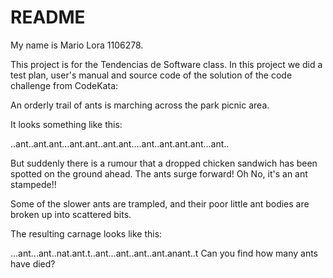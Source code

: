 # README

My name is Mario Lora 1106278.

This project is for the Tendencias de Software class. In this project we did a test plan, user's manual and source code of the solution of the code challenge from CodeKata:

An orderly trail of ants is marching across the park picnic area.

It looks something like this:

..ant..ant.ant...ant.ant..ant.ant....ant..ant.ant.ant...ant..

But suddenly there is a rumour that a dropped chicken sandwich has been spotted on the ground ahead. The ants surge forward! Oh No, it's an ant stampede!!

Some of the slower ants are trampled, and their poor little ant bodies are broken up into scattered bits.

The resulting carnage looks like this:

...ant...ant..nat.ant.t..ant...ant..ant..ant.anant..t
Can you find how many ants have died?
